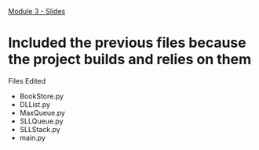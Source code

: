 [Module 3 - Slides](https://drive.google.com/file/d/1AtuBgotEpO_Fbmn9XAY_91Hkv7TCAE6-/view?usp=drive_link)

# Included the previous files because the project builds and relies on them

Files Edited
* BookStore.py
* DLList.py
* MaxQueue.py
* SLLQueue.py
* SLLStack.py
* main.py
